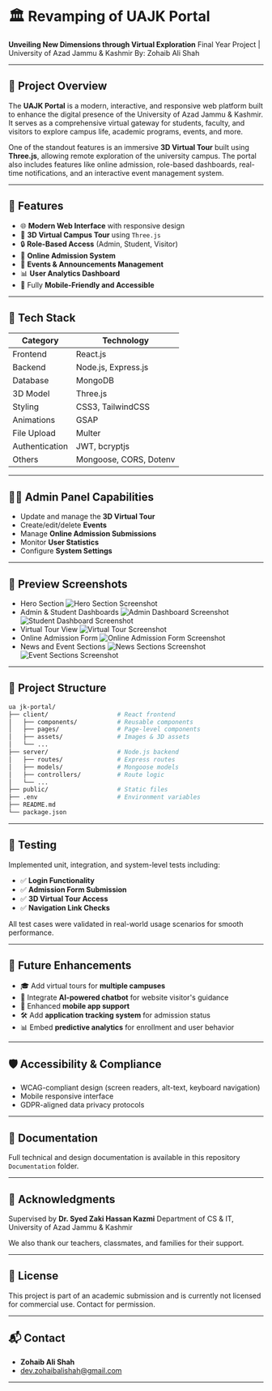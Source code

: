 # 🏛️ Revamping of UAJK Portal

**Unveiling New Dimensions through Virtual Exploration**
Final Year Project | University of Azad Jammu & Kashmir
By: Zohaib Ali Shah

---

## 📌 Project Overview

The **UAJK Portal** is a modern, interactive, and responsive web platform built to enhance the digital presence of the University of Azad Jammu & Kashmir. It serves as a comprehensive virtual gateway for students, faculty, and visitors to explore campus life, academic programs, events, and more.

One of the standout features is an immersive **3D Virtual Tour** built using **Three.js**, allowing remote exploration of the university campus. The portal also includes features like online admission, role-based dashboards, real-time notifications, and an interactive event management system.

---

## 🚀 Features

* 🌐 **Modern Web Interface** with responsive design
* 🏫 **3D Virtual Campus Tour** using `Three.js`
* 🔒 **Role-Based Access** (Admin, Student, Visitor)
* 📝 **Online Admission System**
* 📅 **Events & Announcements Management**
* 📊 **User Analytics Dashboard**
* 📱 Fully **Mobile-Friendly and Accessible**

---

## 🧰 Tech Stack

| Category       | Technology             |
| -------------- | ---------------------- |
| Frontend       | React.js               |
| Backend        | Node.js, Express.js    |
| Database       | MongoDB                |
| 3D Model       | Three.js               |
| Styling        | CSS3, TailwindCSS      |
| Animations     | GSAP                   |
| File Upload    | Multer                 |
| Authentication | JWT, bcryptjs          |
| Others         | Mongoose, CORS, Dotenv |

---

## 🧑‍💻 Admin Panel Capabilities

* Update and manage the **3D Virtual Tour**
* Create/edit/delete **Events**
* Manage **Online Admission Submissions**
* Monitor **User Statistics**
* Configure **System Settings**

---

## 📸 Preview Screenshots

* Hero Section
![Hero Section Screenshot](./Screenshots/Home/Hero.png)
* Admin & Student Dashboards
![Admin Dashboard Screenshot](./Screenshots/Admission/Admin%20Dashboard.png)
![Student Dashboard Screenshot](./Screenshots/Admission/Student%20Dashboard.png)
* Virtual Tour View
![Virtual Tour Screenshot](./Screenshots/Virtual%20Tour%20page.png)
* Online Admission Form
![Online Admission Form Screenshot](./Screenshots/Admission/Registeration%20Form.png)
* News and Event Sections
![News Sections Screenshot](./Screenshots/Home/Latest%20News.png)
![Event Sections Screenshot](./Screenshots/Home/Current%20Events.png)

---

## 📂 Project Structure

```bash
ua jk-portal/
├── client/                   # React frontend
│   ├── components/           # Reusable components
│   ├── pages/                # Page-level components
│   ├── assets/               # Images & 3D assets
│   └── ...
├── server/                   # Node.js backend
│   ├── routes/               # Express routes
│   ├── models/               # Mongoose models
│   ├── controllers/          # Route logic
│   └── ...
├── public/                   # Static files
├── .env                      # Environment variables
├── README.md
└── package.json
```

---

## 🧪 Testing

Implemented unit, integration, and system-level tests including:

* ✅ **Login Functionality**
* ✅ **Admission Form Submission**
* ✅ **3D Virtual Tour Access**
* ✅ **Navigation Link Checks**

All test cases were validated in real-world usage scenarios for smooth performance.

---

## 🔮 Future Enhancements

* 🎓 Add virtual tours for **multiple campuses**
* 🤖 Integrate **AI-powered chatbot** for website visitor's guidance
* 📱 Enhanced **mobile app support**
* 🛠️ Add **application tracking system** for admission status
* 📊 Embed **predictive analytics** for enrollment and user behavior

---

## 🛡️ Accessibility & Compliance

* WCAG-compliant design (screen readers, alt-text, keyboard navigation)
* Mobile responsive interface
* GDPR-aligned data privacy protocols

---

## 📖 Documentation

Full technical and design documentation is available in this repository `Documentation` folder.

---

## 🙌 Acknowledgments

Supervised by **Dr. Syed Zaki Hassan Kazmi**
Department of CS & IT, University of Azad Jammu & Kashmir

We also thank our teachers, classmates, and families for their support.

---

## 📃 License

This project is part of an academic submission and is currently not licensed for commercial use. Contact for permission.

---

## 📬 Contact

* **Zohaib Ali Shah** 
* dev.zohaibalishah@gmail.com

---

